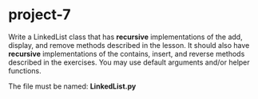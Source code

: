 # project-7

Write a LinkedList class that has **recursive** implementations of the add, display, and remove methods described in the lesson.  It should also have **recursive** implementations of the contains, insert, and reverse methods described in the exercises.  You may use default arguments and/or helper functions.

The file must be named: **LinkedList.py**
